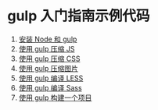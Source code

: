 gulp 入门指南示例代码
===================

1. [安装 Node 和 gulp](/chapter1)
2. [使用 gulp 压缩 JS](/chapter2)
3. [使用 gulp 压缩 CSS](/chapter3)
4. [使用 gulp 压缩图片](/chapter4)
5. [使用 gulp 编译 LESS](/chapter5)
6. [使用 gulp 编译 Sass](/chapter6)
7. [使用 gulp 构建一个项目](/chapter7)